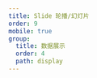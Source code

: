 ```yaml
---
title: Slide 轮播/幻灯片
order: 9
mobile: true
group:
  title: 数据展示
  order: 4
  path: display
---
```


<code src="../demo/Slide.jsx"></code>
<API src="../src/Slide.tsx"></API>
